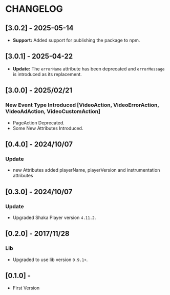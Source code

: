 # CHANGELOG

## [3.0.2] - 2025-05-14

- **Support:** Added support for publishing the package to npm.

## [3.0.1] - 2025-04-22

- **Update:** The `errorName` attribute has been deprecated and `errorMessage` is introduced as its replacement.

## [3.0.0] - 2025/02/21

### New Event Type Introduced [VideoAction, VideoErrorAction, VideoAdAction, VideoCustomAction]

- PageAction Deprecated.
- Some New Attributes Introduced.

## [0.4.0] - 2024/10/07

### Update

- new Attributes added playerName, playerVersion and instrumentation attributes

## [0.3.0] - 2024/10/07

### Update

- Upgraded Shaka Player version `4.11.2`.

## [0.2.0] - 2017/11/28

### Lib

- Upgraded to use lib version `0.9.1+`.

## [0.1.0] -

- First Version
